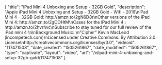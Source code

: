 {
    "title": "iPad Mini 4 Unboxing and Setup - 32GB Gold",
    "description": "Apple iPad Mini 4 Unboxing and Setup - 32GB Gold - Wifi - 2016\niPad Mini 4 - 32GB Gold: http:\/\/amzn.to\/2gN6D8r\nOther versions of the iPad Mini 4: http:\/\/amzn.to\/2gCOHtM\nCases for the iPad Mini 4 : http:\/\/amzn.to\/2hvrhvc\nSubscribe to stay tuned for our full review of the iPad mini 4 \n\nBackground Music: \n\"Cipher\" Kevin MacLeod (incompetech.com)\nLicensed under Creative Commons: By Attribution 3.0 License\nhttp:\/\/creativecommons.org\/licenses\/by\/3.0",
    "videoid": "117471508",
    "date_created": "1505261867",
    "date_modified": "1505261867",
    "type": "captivate",
    "layout": "video",
    "url": "\/v\/ipad-mini-4-unboxing-and-setup-32gb-gold\/117471508"
}